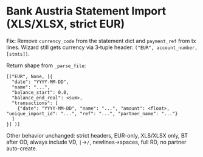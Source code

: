 # Bank Austria Statement Import (XLS/XLSX, strict EUR)

**Fix:** Remove `currency_code` from the statement dict and `payment_ref` from tx lines.
Wizard still gets currency via 3‑tuple header: `("EUR", account_number, [stmts])`.

Return shape from `_parse_file`:
```
[("EUR", None, [{
  "date": "YYYY-MM-DD",
  "name": "...",
  "balance_start": 0.0,
  "balance_end_real": <sum>,
  "transactions": [
    {"date": "YYYY-MM-DD", "name": "...", "amount": <float>, "unique_import_id": "...", "ref": "...", "partner_name": "..."}
  ]
}] )]
```

Other behavior unchanged: strict headers, EUR-only, XLS/XLSX only, BT after OD, always include VD, `|`→`/`, newlines→spaces, full RD, no partner auto-create.
